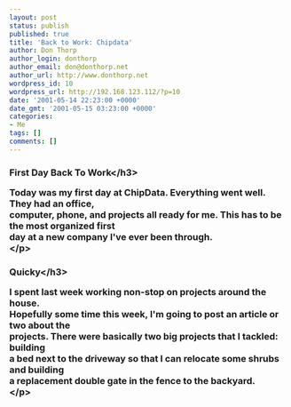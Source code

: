 ```yaml
---
layout: post
status: publish
published: true
title: 'Back to Work: Chipdata'
author: Don Thorp
author_login: donthorp
author_email: don@donthorp.net
author_url: http://www.donthorp.net
wordpress_id: 10
wordpress_url: http://192.168.123.112/?p=10
date: '2001-05-14 22:23:00 +0000'
date_gmt: '2001-05-15 03:23:00 +0000'
categories:
- Me
tags: []
comments: []
---
```

<h3>First Day Back To Work<&#47;h3></p>
<p>
					Today was my first day at ChipData. Everything went well. They had an office,<br />
					computer, phone, and projects all ready for me. This has to be the most organized first<br />
					day at a new company I've ever been through.<br />
				<&#47;p></p>
<h3>Quicky<&#47;h3></p>
<p>
					I spent last week working non-stop on projects around the house.<br />
					Hopefully some time this week, I'm going to post an article or two about the<br />
					projects. There were basically two big projects that I tackled: building<br />
					a bed next to the driveway so that I can relocate some shrubs and building<br />
					a replacement double gate in the fence to the backyard.<br />
				<&#47;p></p>
